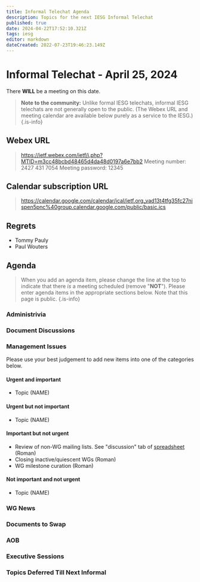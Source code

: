 ```yaml
---
title: Informal Telechat Agenda
description: Topics for the next IESG Informal Telechat
published: true
date: 2024-04-22T17:52:10.321Z
tags: iesg
editor: markdown
dateCreated: 2022-07-23T19:46:23.149Z
---
```


# Informal Telechat - April 25, 2024 

 There **WILL** be a meeting on this date.

> **Note to the community:** Unlike formal IESG telechats, informal IESG telechats are not generally open to the public. (The Webex URL and meeting calendar are available below purely as a service to the IESG.)
{.is-info}


## Webex URL

> https://ietf.webex.com/ietf/j.php?MTID=m3cc48bcbd48465d4da48d0197a6e7bb2
Meeting number: 2427 431 7054
Meeting password: 12345 

## Calendar subscription URL

> https://calendar.google.com/calendar/ical/ietf.org_vad13t4tfg35fc27nispen5pnc%40group.calendar.google.com/public/basic.ics


## Regrets
- Tommy Pauly
- Paul Wouters


## Agenda

> When you add an agenda item, please change the line at the top to indicate that there *is* a meeting scheduled (remove "**NOT**"). Please enter agenda items in the appropriate sections below.
Note that this page is public.
{.is-info}

### Administrivia

### Document Discussions


### Management Issues

Please use your best judgement to add new items into one of the categories below.

#### Urgent and important

* Topic (NAME)

#### Urgent but not important

* Topic (NAME)

#### Important but not urgent

* Review of non-WG mailing lists.  See "discussion" tab of [spreadsheet](https://docs.google.com/spreadsheets/d/13IQQDeQoZNLdgkGoEdOew4umT4mDojZS0Z5fuR4nuMk/) (Roman)
* Closing inactive/quiescent  WGs (Roman)
* WG milestone curation (Roman)

#### Not important and not urgent

* Topic (NAME)

### WG News 

### Documents to Swap 

### AOB

### Executive Sessions


### Topics Deferred Till Next Informal 

